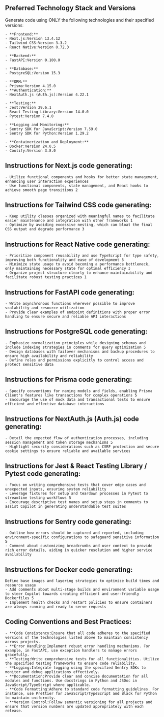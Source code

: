 ## Preferred Technology Stack and Versions

Generate code using ONLY the following technologies and their specified versions:

    - **Frontend:**
    - Next.js:Version 13.4.12
    - Tailwind CSS:Version 3.3.2
    - React Native:Version 0.72.3

    - **Backend:**
    - FastAPI:Version 0.100.0

    - **Database:**
    - PostgreSQL:Version 15.3

    - **ORM:**
    - Prisma:Version 4.15.0
    - **Authentication:**
    - NextAuth.js (Auth.js):Version 4.22.1

    - **Testing:**
    - Jest:Version 29.6.1
    - React Testing Library:Version 14.0.0
    - Pytest:Version 7.4.0

    - **Logging and Monitoring:**
    - Sentry SDK for JavaScript:Version 7.59.0
    - Sentry SDK for Python:Version 1.29.2

    - **Containerization and Deployment:**
    - Docker:Version 24.0.5
    - Coolify:Version 3.8.0

## Instructions for Next.js code generating:

    - Utilize functional components and hooks for better state management, enhancing user interaction experiences
    - Use functional components, state management, and React hooks to achieve smooth page transitions 2

## Instructions for Tailwind CSS code generating:

    - Keep utility classes organized with meaningful names to facilitate easier maintenance and integration with other frameworks 1
    - Optimize by avoiding excessive nesting, which can bloat the final CSS output and degrade performance 3

## Instructions for React Native code generating:

    - Prioritize component reusability and use TypeScript for type safety, improving both functionality and ease of development 5
    - Minimize state usage to avoid becoming a performance bottleneck, only maintaining necessary state for optimal efficiency 3
    - Organize project structure clearly to enhance maintainability and facilitate robust testing practices 1

## Instructions for FastAPI code generating:

    - Write asynchronous functions wherever possible to improve scalability and resource utilization
    - Provide clear examples of endpoint definitions with proper error handling to ensure secure and reliable API interactions

## Instructions for PostgreSQL code generating:

    - Emphasize normalization principles while designing schemas and include indexing strategies in comments for query optimization 5
    - Design databases with failover mechanisms and backup procedures to ensure high availability and reliability
    - Define roles and permissions explicitly to control access and protect sensitive data

## Instructions for Prisma code generating:

    - Specify conventions for naming models and fields, enabling Prisma Client's features like transactions for complex operations 5
    - Encourage the use of mock data and transactional tests to ensure efficient and effective database interactions

## Instructions for NextAuth.js (Auth.js) code generating:

    - Detail the expected flow of authentication processes, including session management and token storage mechanisms 5
    - Highlight security considerations such as CSRF protection and secure cookie settings to ensure reliable and available services

## Instructions for Jest & React Testing Library / Pytest code generating:

    - Focus on writing comprehensive tests that cover edge cases and unexpected inputs, ensuring system reliability
    - Leverage fixtures for setup and teardown processes in Pytest to streamline testing workflows 5
    - Encourage descriptive test names and setup steps in comments to assist Copilot in generating understandable test suites

## Instructions for Sentry code generating:

    - Outline how errors should be captured and reported, including environment-specific configurations to safeguard sensitive information 5
    - Comment about customizing breadcrumbs and user context to provide rich error details, aiding in quicker resolution and higher service availability

## Instructions for Docker code generating:

    Define base images and layering strategies to optimize build times and resource usage
    - Add comments about multi-stage builds and environment variable usage to steer Copilot towards creating efficient and user-friendly Dockerfiles 5
    - Implement health checks and restart policies to ensure containers are always running and ready to serve requests

## Coding Conventions and Best Practices:

    - **Code Consistency:Ensure that all code adheres to the specified versions of the technologies listed above to maintain consistency across projects.
    - **Error Handling:Implement robust error handling mechanisms. For example, in FastAPI, use exception handlers to manage errors gracefully.
    - **Testing:Write comprehensive tests for all functionalities. Utilize the specified testing frameworks to ensure code reliability.
    - **Logging:Integrate logging using the specified Sentry SDKs to monitor and debug applications effectively.
    - **Documentation:Provide clear and concise documentation for all modules and functions. Use docstrings in Python and JSDoc in JavaScript/TypeScript where applicable.
    - **Code Formatting:Adhere to standard code formatting guidelines. For instance, use Prettier for JavaScript/TypeScript and Black for Python to maintain uniformity.
    - **Version Control:Follow semantic versioning for all projects and ensure that version numbers are updated appropriately with each release.
